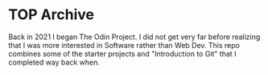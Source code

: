 # TOP Archive

Back in 2021 I began The Odin Project. I did not get very far before realizing that I was more interested in Software rather than Web Dev. This repo combines some of the starter projects and "Introduction to Git" that I completed way back when. 
